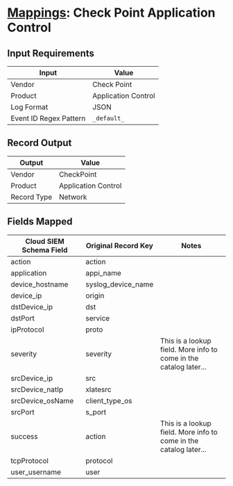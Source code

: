 # [Mappings](README.md): Check Point Application Control

## Input Requirements

|Input|Value|
|-----|-----|
|Vendor|Check Point|
|Product|Application Control|
|Log Format|JSON|
|Event ID Regex Pattern|`_default_`|

## Record Output

|Output|Value|
|------|-----|
|Vendor|CheckPoint|
|Product|Application Control|
|Record Type|Network|

## Fields Mapped

|Cloud SIEM Schema Field|Original Record Key|Notes|
|-----------------------|-------------------|-----|
|action|action||
|application|appi_name||
|device_hostname|syslog_device_name||
|device_ip|origin||
|dstDevice_ip|dst||
|dstPort|service||
|ipProtocol|proto||
|severity|severity|This is a lookup field. More info to come in the catalog later...|
|srcDevice_ip|src||
|srcDevice_natIp|xlatesrc||
|srcDevice_osName|client_type_os||
|srcPort|s_port||
|success|action|This is a lookup field. More info to come in the catalog later...|
|tcpProtocol|protocol||
|user_username|user||

